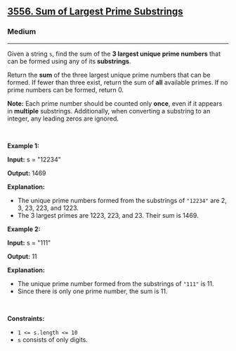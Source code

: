 <h2><a href="https://leetcode.com/problems/sum-of-largest-prime-substrings/">3556. Sum of Largest Prime Substrings</a></h2><h3>Medium</h3><hr><p data-end="157" data-start="30">Given a string <code>s</code>, find the sum of the <strong>3 largest unique <span data-keyword="prime-number">prime numbers</span></strong> that can be formed using any of its<strong> <span data-keyword="substring">substrings</span></strong>.</p>

<p data-end="269" data-start="166">Return the <strong>sum</strong> of the three largest unique prime numbers that can be formed. If fewer than three exist, return the sum of <strong>all</strong> available primes. If no prime numbers can be formed, return 0.</p>

<p data-end="370" data-is-last-node="" data-is-only-node="" data-start="271"><strong data-end="280" data-start="271">Note:</strong> Each prime number should be counted only <strong>once</strong>, even if it appears in <strong>multiple</strong> substrings. Additionally, when converting a substring to an integer, any leading zeros are ignored.</p>

<p>&nbsp;</p>
<p><strong class="example">Example 1:</strong></p>

<div class="example-block">
<p><strong>Input:</strong> <span class="example-io">s = &quot;12234&quot;</span></p>

<p><strong>Output:</strong> <span class="example-io">1469</span></p>

<p><strong>Explanation:</strong></p>

<ul>
	<li data-end="136" data-start="16">The unique prime numbers formed from the substrings of <code>&quot;12234&quot;</code> are 2, 3, 23, 223, and 1223.</li>
	<li data-end="226" data-start="137">The 3 largest primes are 1223, 223, and 23. Their sum is 1469.</li>
</ul>
</div>

<p><strong class="example">Example 2:</strong></p>

<div class="example-block">
<p><strong>Input:</strong> <span class="example-io">s = &quot;111&quot;</span></p>

<p><strong>Output:</strong> <span class="example-io">11</span></p>

<p><strong>Explanation:</strong></p>

<ul>
	<li data-end="339" data-start="244">The unique prime number formed from the substrings of <code>&quot;111&quot;</code> is 11.</li>
	<li data-end="412" data-is-last-node="" data-start="340">Since there is only one prime number, the sum is 11.</li>
</ul>
</div>

<p>&nbsp;</p>
<p><strong>Constraints:</strong></p>

<ul>
	<li data-end="39" data-start="18"><code>1 &lt;= s.length &lt;= 10</code></li>
	<li data-end="68" data-is-last-node="" data-start="40"><code>s</code> consists of only digits.</li>
</ul>

